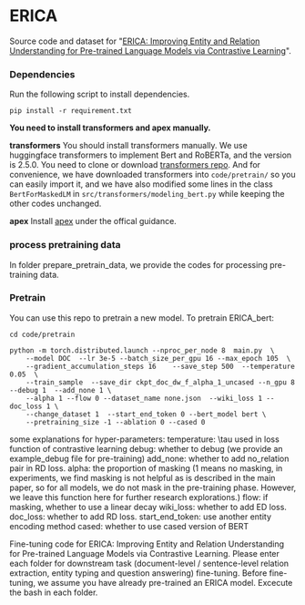 # ERICA

Source code and dataset for "[ERICA: Improving Entity and Relation Understanding for Pre-trained Language Models via Contrastive Learning](https://arxiv.org/abs/2012.15022)".

### Dependencies

Run the following script to install dependencies.

```shell
pip install -r requirement.txt
```

**You need to install transformers and apex manually.**

**transformers**
You should install transformers manually. We use huggingface transformers to implement Bert and RoBERTa, and the version is 2.5.0. You need to clone or download [transformers repo](https://github.com/huggingface/transformers). And for convenience, we have downloaded transformers into `code/pretrain/` so you can easily import it, and we have also modified some lines in the class `BertForMaskedLM` in `src/transformers/modeling_bert.py` while keeping the other codes unchanged.

**apex**
Install [apex](https://github.com/NVIDIA/apex) under the offical guidance.

### process pretraining data
In folder prepare_pretrain_data, we provide the codes for processing pre-training data.

### Pretrain

You can use this repo to pretrain a new model. To pretrain ERICA_bert:

```shell
cd code/pretrain

python -m torch.distributed.launch --nproc_per_node 8  main.py  \
    --model DOC  --lr 3e-5 --batch_size_per_gpu 16 --max_epoch 105  \
    --gradient_accumulation_steps 16    --save_step 500  --temperature 0.05  \
    --train_sample  --save_dir ckpt_doc_dw_f_alpha_1_uncased --n_gpu 8  --debug 1  --add_none 1 \
    --alpha 1 --flow 0 --dataset_name none.json  --wiki_loss 1 --doc_loss 1 \
    --change_dataset 1  --start_end_token 0 --bert_model bert \
    --pretraining_size -1 --ablation 0 --cased 0
```

some explanations for hyper-parameters:
temperature: \tau used in loss function of contrastive learning
debug: whether to debug (we provide an example_debug file for pre-training)
add_none: whether to add no_relation pair in RD loss.
alpha: the proportion of masking (1 means no masking, in experiments, we find masking is not helpful as is described in the main paper, so for all models, we do not mask in the pre-training phase. However, we leave this function here for further research explorations.)
flow: if masking, whether to use a linear decay
wiki_loss: whether to add ED loss.
doc_loss: whether to add RD loss.
start_end_token: use another entity encoding method
cased: whether to use cased version of BERT

Fine-tuning code for ERICA: Improving Entity and Relation Understanding for Pre-trained Language Models via Contrastive Learning. Please enter each folder for downstream task (document-level / sentence-level relation extraction, entity typing and question answering) fine-tuning. Before fine-tuning, we assume you have already pre-trained an ERICA model. Excecute the bash in each folder.
